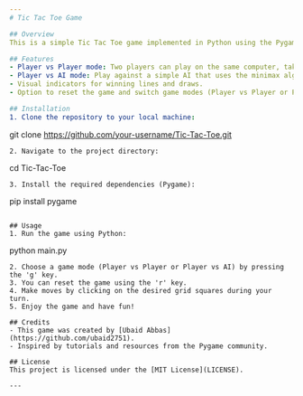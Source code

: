 ```yaml
---
# Tic Tac Toe Game

## Overview
This is a simple Tic Tac Toe game implemented in Python using the Pygame library. The game allows two players to take turns marking spaces in a 3x3 grid until one player wins or the board is full (resulting in a draw).

## Features
- Player vs Player mode: Two players can play on the same computer, taking turns to make their moves.
- Player vs AI mode: Play against a simple AI that uses the minimax algorithm to make strategic moves.
- Visual indicators for winning lines and draws.
- Option to reset the game and switch game modes (Player vs Player or Player vs AI).

## Installation
1. Clone the repository to your local machine:
   ```
   git clone https://github.com/your-username/Tic-Tac-Toe.git
   ```
2. Navigate to the project directory:
   ```
   cd Tic-Tac-Toe
   ```
3. Install the required dependencies (Pygame):
   ```
   pip install pygame
   ```

## Usage
1. Run the game using Python:
   ```
   python main.py
   ```
2. Choose a game mode (Player vs Player or Player vs AI) by pressing the 'g' key.
3. You can reset the game using the 'r' key.
4. Make moves by clicking on the desired grid squares during your turn.
5. Enjoy the game and have fun!

## Credits
- This game was created by [Ubaid Abbas](https://github.com/ubaid2751).
- Inspired by tutorials and resources from the Pygame community.

## License
This project is licensed under the [MIT License](LICENSE).

---
```

